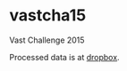 # vastcha15
Vast Challenge 2015

Processed data is at [dropbox](https://www.dropbox.com/sh/6qyxh7ovg87zyxf/AAAVIOkfnWpmaAopckeJvIKXa?dl=0).


